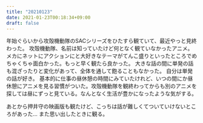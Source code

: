 ```yaml
---
title: "20210123"
date: 2021-01-23T00:18:34+09:00
draft: false
---
```


年始ぐらいから攻殻機動隊のSACシリーズをひたすら観ていて、最近やっと見終わった。
攻殻機動隊、名前は知っていたけど何となく観ていなかったアニメ。メカにネットにアクションにと大好きなテーマがてんこ盛りといったところでめちゃくちゃ面白かった。もっと早く観たら良かった。
大きな話の間に単発の話も混ざったりと変化があって、全体を通して飽ることもなかった。
自分は単発の話が好き。
基本的に仕事の昼休憩の時間にみていたけれど、いつの間にか昼休憩にアニメを見る習慣がついた。攻殻機動隊を観終わってからも別のアニメを探しては昼にずっと見ている。なんとなく生活が豊かになったような気がする。

あとから押井守の映画版も観たけど、こっちは話が難しくてついていけないところがあった… 
また思い出したときに観る。

